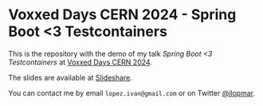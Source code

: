 # Voxxed Days CERN 2024 - Spring Boot <3 Testcontainers

This is the repository with the demo of my talk _Spring Boot <3 Testcontainers_ at [Voxxed Days CERN 2024](https://cern.voxxeddays.com/speaker-details/?id=5657).

The slides are available at [Slideshare](https://www.slideshare.net/slideshows/voxxed-days-cern-2024-spring-boot-3-testcontainerspdf/265610643).

You can contact me by email `lopez.ivan@gmail.com` or on Twitter [@ilopmar](https://twitter.com/ilopmar).

